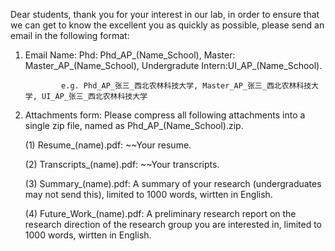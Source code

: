 Dear students, thank you for your interest in our lab, in order to ensure that we can get to know the excellent you as quickly as possible, please send an email in the following format:

1. Email Name: Phd: Phd_AP_(Name_School), Master: Master_AP_(Name_School), Undergradute Intern:UI_AP_(Name_School).

               e.g. Phd_AP_张三_西北农林科技大学, Master_AP_张三_西北农林科技大学, UI_AP_张三_西北农林科技大学

3. Attachments form: Please compress all following attachments into a single zip file, named as Phd_AP_(Name_School).zip.
   
   (1) Resume_(name).pdf: ~~Your resume.
   
   (2) Transcripts_(name).pdf: ~~Your transcripts.
   
   (3) Summary_(name).pdf: A summary of your research (undergraduates may not send this), limited to 1000 words, wirtten in English.
   
   (4) Future_Work_(name).pdf: A preliminary research report on the research direction of the research group you are interested in, limited to 1000 words, wirtten in English.
